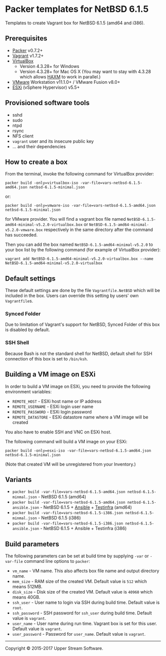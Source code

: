 # Packer templates for NetBSD 6.1.5

Templates to create Vagrant box for NetBSD 6.1.5 (amd64 and i386).

## Prerequisites

* [Packer] v0.7.2+
* [Vagrant] v1.7.2+
* [VirtualBox]
	* Version 4.3.28+ for Windows
	* Version 4.3.28+ for Mac OS X (You may want to stay with 4.3.28 which allows [HAXM] to work in parallel.)
* [VMware] Workstation v11.1.0+ / VMware Fusion v8.0+
* [ESXi] (vSphere Hypervisor) v5.5+

[ESXi]: http://www.vmware.com/products/vsphere-hypervisor
        "Free VMware vSphere Hypervisor, Free Virtualization (ESXi)"
[HAXM]: https://software.intel.com/en-us/android/articles/intel-hardware-accelerated-execution-manager
        "Intel&reg; Hardware Accelerated Execution Manager"
[Packer]: https://www.packer.io/ "Packer by HashiCorp"
[Vagrant]: https://www.vagrantup.com/ "Vagrant"
[VirtualBox]: https://www.virtualbox.org/ "Oracle VM VirtualBox"
[VMware]: http://www.vmware.com/ "VMware Virtualization for Desktop &amp; Server, Application, Public &amp; Hybrid Clouds"

## Provisioned software tools

* sshd
* sudo
* ntpd
* rsync
* NFS client
* `vagrant` user and its insecure public key
* ... and their dependencies

## How to create a box

From the terminal, invoke the following command for VirtualBox provider:

	packer build -only=virtualbox-iso -var-file=vars-netbsd-6.1.5-amd64.json netbsd-6.1.5-minimal.json

or:

	packer build -only=vmware-iso -var-file=vars-netbsd-6.1.5-amd64.json netbsd-6.1.5-minimal.json

for VMware provider.
You will find a vagrant box file named `NetBSD-6.1.5-amd64-minimal-v5.2.0-virtualbox.box` or
`NetBSD-6.1.5-amd64-minimal-v5.2.0-vmware.box` respectively in the same directory after the command has succeeded.

Then you can add the box named `NetBSD-6.1.5-amd64-minimal-v5.2.0` to your box list
by the following command (for example of VirtualBox provider):

	vagrant add NetBSD-6.1.5-amd64-minimal-v5.2.0-virtualbox.box --name NetBSD-6.1.5-amd64-minimal-v5.2.0-virtualbox

## Default settings

These default settings are done by the file `Vagrantfile.NetBSD` which will be included in the box.
Users can override this setting by users' own `Vagrantfile`s.

### Synced Folder

Due to limitation of Vagrant's support for NetBSD, Synced Folder of this box is disabled by default.

### SSH Shell

Because Bash is not the standard shell for NetBSD, default shell for SSH connection of this box
is set to `/bin/ksh`.

## Building a VM image on ESXi

In order to build a VM image on ESXi, you need to provide the following environment variables:

* `REMOTE_HOST` - ESXi host name or IP address
* `REMOTE_USERNAME` - ESXi login user name
* `REMOTE_PASSWORD` - ESXi login password
* `REMOTE_DATASTORE` - ESXi datastore name where a VM image will be created

You also have to enable SSH and VNC on ESXi host.

The following command will build a VM image on your ESXi:

    packer build -only=esxi-iso -var-file=vars-netbsd-6.1.5-amd64.json netbsd-6.1.5-minimal.json

(Note that created VM will be unregistered from your Inventory.)

## Variants

* `packer build -var-file=vars-netbsd-6.1.5-amd64.json netbsd-6.1.5-minmal.json` - NetBSD 6.1.5 (amd64)
* `packer build -var-file=vars-netbsd-6.1.5-amd64.json netbsd-6.1.5-ansible.json` - NetBSD 6.1.5 + [Ansible] + [Testinfra] (amd64)
* `packer build -var-file=vars-netbsd-6.1.5-i386.json netbsd-6.1.5-minmal.json` - NetBSD 6.1.5 (i386)
* `packer build -var-file=vars-netbsd-6.1.5-i386.json netbsd-6.1.5-ansible.json` - NetBSD 6.1.5 + Ansible + Testinfra (i386)

[Ansible]: https://www.ansible.com/ "Ansible is Simple IT Automation"
[Testinfra]: https://testinfra.readthedocs.io/en/latest/ "Testinfra test your infrastructure &mdash; testinfra 1.1.3.dev24 documentation"

## Build parameters

The following parameters can be set at build time by supplying `-var` or `-var-file` command line options to `packer`:

* `vm_name` - VM name.  This also affects box file name and output directory name.
* `mem_size` - RAM size of the created VM.  Default value is `512` which means 512MB.
* `disk_size` - Disk size of the created VM.  Default value is `40960` which means 40GB.
* `ssh_user` - User name to login via SSH during build time.  Default value is `root`.
* `ssh_password` - SSH password for `ssh_user` during build time.  Default value is `vagrant`.
* `user_name` - User name during run time.  Vagrant box is set for this user.  Default value is `vagrant`.
* `user_password` - Password for `user_name`.  Default value is `vagrant`.

- - -

Copyright &copy; 2015-2017 Upper Stream Software.

